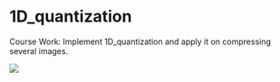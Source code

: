 # 1D_quantization
Course Work: Implement 1D_quantization and apply it on compressing several images.

![](https://github.com/TianYe2017/1D_quantization/blob/master/1D_Q-description.png)
